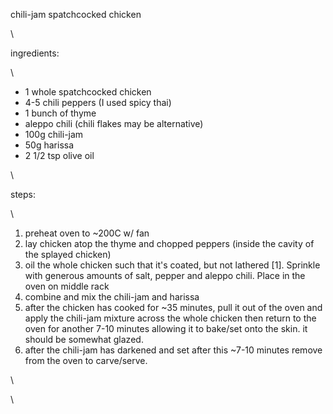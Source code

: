 chili-jam spatchcocked chicken

\

ingredients:

\

-   1 whole spatchcocked chicken
-   4-5 chili peppers (I used spicy thai)
-   1 bunch of thyme
-   aleppo chili (chili flakes may be alternative)
-   100g chili-jam
-   50g harissa
-   2 1/2 tsp olive oil

\

steps:

\

1.  preheat oven to \~200C w/ fan
2.  lay chicken atop the thyme and chopped peppers (inside the cavity of
    the splayed chicken)
3.  oil the whole chicken such that it's coated, but not lathered \[1\].
    Sprinkle with generous amounts of salt, pepper and aleppo chili.
    Place in the oven on middle rack
4.  combine and mix the chili-jam and harissa
5.  after the chicken has cooked for \~35 minutes, pull it out of the
    oven and apply the chili-jam mixture across the whole chicken then
    return to the oven for another 7-10 minutes allowing it to bake/set
    onto the skin. it should be somewhat glazed.
6.  after the chili-jam has darkened and set after this \~7-10 minutes
    remove from the oven to carve/serve.

\

\
